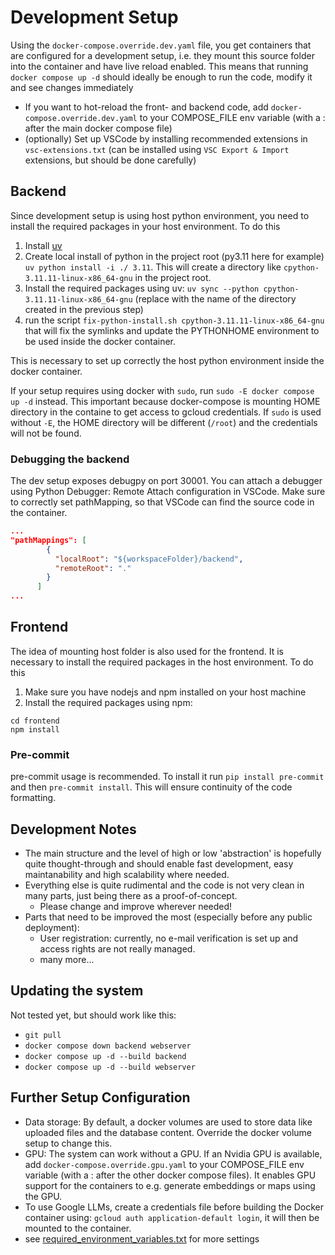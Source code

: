 # Development Setup

Using the `docker-compose.override.dev.yaml` file, you get containers that are configured for a development setup, i.e. they mount this source folder into the container and have live reload enabled. This means that running `docker compose up -d` should ideally be enough to run the code, modify it and see changes immediately

- If you want to hot-reload the front- and backend code, add `docker-compose.override.dev.yaml` to your COMPOSE_FILE env variable (with a : after the main docker compose file)
- (optionally) Set up VSCode by installing recommended extensions in `vsc-extensions.txt` (can be installed using `VSC Export & Import` extensions, but should be done carefully)

## Backend

Since development setup is using host python environment, you need to install the required packages in your host environment. To do this  

1. Install [uv](https://github.com/astral-sh/uv)
2. Create local install of python in the project root (py3.11 here for example)
`uv python install -i ./ 3.11`. This will create a directory like `cpython-3.11.11-linux-x86_64-gnu` in the project root.
3. Install the required packages using uv:
`uv sync --python cpython-3.11.11-linux-x86_64-gnu` (replace with the name of the directory created in the previous step)
4. run the script `fix-python-install.sh cpython-3.11.11-linux-x86_64-gnu` that will fix the symlinks and update the PYTHONHOME environment to be used inside the docker container. 

This is necessary to set up correctly the host python environment inside the docker container.

 If your setup requires using docker with `sudo`, run `sudo -E docker compose up -d` instead. This important because docker-compose is mounting HOME directory in the containe to get access to gcloud credentials. If `sudo` is used without `-E`, the HOME directory will be different (`/root`) and the credentials will not be found.

### Debugging the backend
The dev setup exposes debugpy on port 30001. You can attach a debugger using Python Debugger: Remote Attach configuration in VSCode. Make sure to correctly set pathMapping, so that VSCode can find the source code in the container. 
```json
...
"pathMappings": [
        {
          "localRoot": "${workspaceFolder}/backend",
          "remoteRoot": "."
        }
      ]
...
```

## Frontend

The idea of mounting host folder is also used for the frontend. It is necessary to install the required packages in the host environment. To do this  

1. Make sure you have nodejs and npm installed on your host machine
2. Install the required packages using npm:
```console
cd frontend
npm install
```


### Pre-commit

pre-commit usage is recommended. To install it run `pip install pre-commit` and then `pre-commit install`. This will ensure continuity of the code formatting.

## Development Notes

- The main structure and the level of high or low 'abstraction' is hopefully quite thought-through and should enable fast development, easy maintanability and high scalability where needed.
- Everything else is quite rudimental and the code is not very clean in many parts, just being there as a proof-of-concept.
  - Please change and improve wherever needed!
- Parts that need to be improved the most (especially before any public deployment):
  - User registration: currently, no e-mail verification is set up and access rights are not really managed.
  - many more...


## Updating the system

Not tested yet, but should work like this:

- `git pull`
- `docker compose down backend webserver`
- `docker compose up -d --build backend`
- `docker compose up -d --build webserver`

## Further Setup Configuration

- Data storage: By default, a docker volumes are used to store data like uploaded files and the database content. Override the docker volume setup to change this.
- GPU: The system can work without a GPU. If an Nvidia GPU is available, add `docker-compose.override.gpu.yaml` to your COMPOSE_FILE env variable (with a : after the other docker compose files). It enables GPU support for the containers to e.g. generate embeddings or maps using the GPU.
- To use Google LLMs, create a credentials file before building the Docker container using: `gcloud auth application-default login`, it will then be mounted to the container.
- see [required_environment_variables.txt](https://github.com/QuiddityAI/InsightHub/blob/main/required_environment_variables.txt) for more settings
